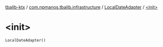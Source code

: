 [tbalib-ktx](../../index.md) / [com.npmanos.tbalib.infrastructure](../index.md) / [LocalDateAdapter](index.md) / [&lt;init&gt;](./-init-.md)

# &lt;init&gt;

`LocalDateAdapter()`